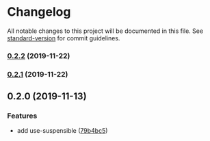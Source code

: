 # Changelog

All notable changes to this project will be documented in this file. See [standard-version](https://github.com/conventional-changelog/standard-version) for commit guidelines.

### [0.2.2](https://github.com/crimx/use-suspensible/compare/v0.2.1...v0.2.2) (2019-11-22)



### [0.2.1](https://github.com/crimx/use-suspensible/compare/v0.2.0...v0.2.1) (2019-11-22)



## 0.2.0 (2019-11-13)


### Features

* add use-suspensible ([79b4bc5](https://github.com/crimx/use-suspensible/commit/79b4bc5))
